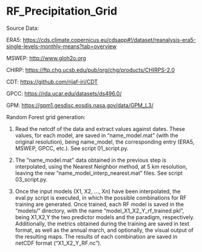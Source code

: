 # RF_Precipitation_Grid

Source Data: 

ERA5: https://cds.climate.copernicus.eu/cdsapp#!/dataset/reanalysis-era5-single-levels-monthly-means?tab=overview

MSWEP: http://www.gloh2o.org 

CHIRP: https://ftp.chg.ucsb.edu/pub/org/chg/products/CHIRPS-2.0 

CDT: https://github.com/rijaf-iri/CDT

GPCC: https://rda.ucar.edu/datasets/ds496.0/ 

GPM: https://gpm1.gesdisc.eosdis.nasa.gov/data/GPM_L3/ 



Random Forest grid generation:

1) Read the netcdf of the data and extract values against dates. 
These values, for each model, are saved in “name_model.mat” (with the original resolution), 
being name_model, the corresponding entry (ERA5, MSWEP, GPCC, etc.). See script 01_script.py.

2) The “name_model.mat” data obtained in the previous step is interpolated, 
using the Nearest Neighbor method, at 5 km resolution, leaving the new 
“name_model_interp_nearest.mat” files. See script 03_script.py.

3) Once the input models (X1, X2, …, Xn) have been interpolated, the eval.py script is executed, 
in which the possible combinations for RF training are generated. 
Once trained, each RF model is saved in the “models/” directory, with the name “model_X1_X2_Y_rf_trained.pkl”, 
being X1,X2,Y the two predictor models and the paradigm, respectively. Additionally, the metrics obtained during 
the training are saved in text format, as well as the annual march, and optionally, the visual output of the resulting maps. 
The results of each combination are saved in netCDF format (“X1_X2_Y_RF.nc”).
